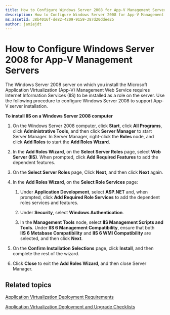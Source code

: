 ```yaml
---
title: How to Configure Windows Server 2008 for App-V Management Servers
description: How to Configure Windows Server 2008 for App-V Management Servers
ms.assetid: 38b4016f-de82-4209-9159-387d20ddee25
author: jamiejdt
---
```


# How to Configure Windows Server 2008 for App-V Management Servers


The Windows Server 2008 server on which you install the Microsoft Application Virtualization (App-V) Management Web Service requires Internet Information Services (IIS) to be installed as a role on the server. Use the following procedure to configure Windows Server 2008 to support App-V server installation.

**To install IIS on a Windows Server 2008 computer**

1.  On the Windows Server 2008 computer, click **Start**, click **All Programs**, click **Administrative Tools**, and then click **Server Manager** to start Server Manager. In Server Manager, right-click the **Roles** node, and click **Add Roles** to start the **Add Roles Wizard**.

2.  In the **Add Roles Wizard**, on the **Select Server Roles** page, select **Web Server (IIS)**. When prompted, click **Add Required Features** to add the dependent features.

3.  On the **Select Server Roles** page, Click **Next**, and then click **Next** again.

4.  In the **Add Roles Wizard**, on the **Select Role Services** page:

    1.  Under **Application Development**, select **ASP.NET** and, when prompted, click **Add Required Role Services** to add the dependent roles services and features.

    2.  Under **Security**, select **Windows Authentication**.

    3.  In the **Management Tools** node, select **IIS Management Scripts and Tools**. Under **IIS 6 Management Compatibility**, ensure that both **IIS 6 Metabase Compatibility** and **IIS 6 WMI Compatibility** are selected, and then click **Next**.

5.  On the **Confirm Installation Selections** page, click **Install**, and then complete the rest of the wizard.

6.  Click **Close** to exit the **Add Roles Wizard**, and then close Server Manager.

## Related topics


[Application Virtualization Deployment Requirements](application-virtualization-deployment-requirements.md)

[Application Virtualization Deployment and Upgrade Checklists](application-virtualization-deployment-and-upgrade-checklists.md)

 

 





